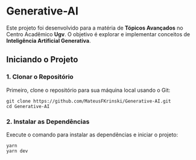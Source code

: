 # Generative-AI

Este projeto foi desenvolvido para a matéria de **Tópicos Avançados** no Centro Acadêmico **Ugv**. O objetivo é explorar e implementar conceitos de **Inteligência Artificial Generativa**.

## Iniciando o Projeto

### 1. Clonar o Repositório

Primeiro, clone o repositório para sua máquina local usando o Git:

```
git clone https://github.com/MateusFKrinski/Generative-AI.git
cd Generative-AI
```

### 2. Instalar as Dependências

Execute o comando para instalar as dependências e iniciar o projeto:

```
yarn
yarn dev
```